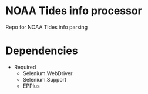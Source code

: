 # NOAA Tides info processor
Repo for NOAA Tides info parsing

# Dependencies
* Required
	* Selenium.WebDriver
	* Selenium.Support
	* EPPlus

